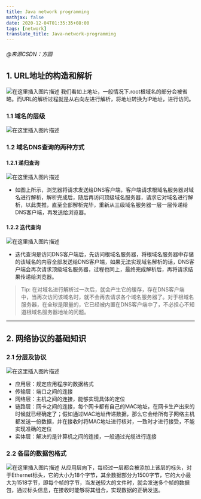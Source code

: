 ```yaml
---
title: Java network programming
mathjax: false
date: 2020-12-04T01:35:35+08:00
tags: [network]
translate_title: Java-network-programming
---
```


###### @来源CSDN：方圆

## 1. URL地址的构造和解析

![在这里插入图片描述](https://cdn.kayleh.top/gh/kayleh/cdn2/IO/Java网络编程/20200719222030510.png)
我们看如上地址，一般情况下.root根域名的部分会被省略。而URL的解析过程就是从右向左进行解析，将地址转换为IP地址，进行访问。

### 1.1 域名的层级

![在这里插入图片描述](https://cdn.kayleh.top/gh/kayleh/cdn2/IO/Java网络编程/20200719222140239.png)

### 1.2 域名DNS查询的两种方式

#### 1.2.1 递归查询

![在这里插入图片描述](https://cdn.kayleh.top/gh/kayleh/cdn2/IO/Java网络编程/20200719222304793.png)

- 如图上所示，浏览器将请求发送给DNS客户端，客户端请求根域名服务器对域名进行解析，解析完成后，随后再访问顶级域名服务器，请求它对域名进行解析，以此类推，直至全部解析完毕，重新从三级域名服务器一层一层传递给DNS客户端，再发送给浏览器。

#### 1.2.2 迭代查询

![在这里插入图片描述](https://cdn.kayleh.top/gh/kayleh/cdn2/IO/Java网络编程/2020071922260859.png)

- 迭代查询是访问DNS客户端后，先访问根域名服务器，将根域名服务器中存储的该域名的内容全部发送给DNS客户端，如果无法实现域名解析的话，DNS客户端会再次请求顶级域名服务器，过程也同上，最终完成解析后，再将请求结果传递给浏览器。

> Tip: 在对域名进行解析过一次后，就会产生它的缓存，存在DNS客户端中，当再次访问该域名时，就不会再去请求各个域名服务器了。对于根域名服务器，在全球是限量的，它已经被内置在DNS客户端中了，不必担心不知道根域名服务器地址的问题。

------

## 2. 网络协议的基础知识

### 2.1 分层及协议

![在这里插入图片描述](https://cdn.kayleh.top/gh/kayleh/cdn2/IO/Java网络编程/2020071922320757.png)

- 应用层：规定应用程序的数据格式
- 传输层：端口之间的连接
- 网络层：主机之间的连接，能够实现具体的定位
- 链路层：网卡之间的连接，每个网卡都有自己的MAC地址，在网卡生产出来的时候就已经确定了；假如通过MAC地址传递数据，那么它会给所有子网络主机都发送一份数据，并在接收时将MAC地址进行核对，一致时才进行接受，不能实现准确的定位
- 实体层：解决的是计算机之间的连接，一般通过光缆进行连接

### 2.2 各层的数据包格式

![在这里插入图片描述](https://cdn.kayleh.top/gh/kayleh/cdn2/IO/Java网络编程/20200719223925329.png)
从应用层向下，每经过一层都会被添加上该层的标头，对于Ethernet标头，它的大小为18个字节，其余数据部分为1500字节，它的大小最大为1518字节，即每个帧的字节，当发送较大的文件时，就会发送多个帧的数据包，通过标头信息，在接收时能够将其组合，实现数据的正确发送。

